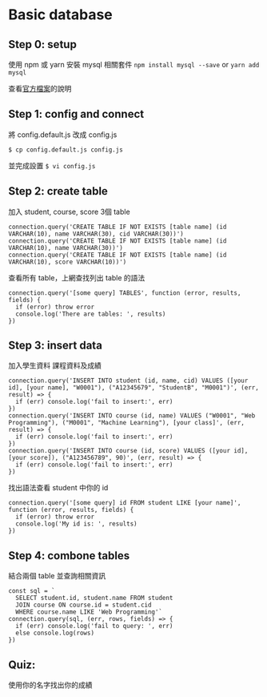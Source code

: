 # Basic database

## Step 0: setup
使用 npm 或 yarn 安裝 mysql 相關套件
`npm install mysql --save`
or
`yarn add mysql`

查看[官方檔案](https://www.npmjs.com/package/mysql)的說明

## Step 1: config and connect
將 config.default.js 改成 config.js

`$ cp config.default.js config.js`

並完成設置
`$ vi config.js`

## Step 2: create table 
加入 student, course, score 3個 table 

```
connection.query('CREATE TABLE IF NOT EXISTS [table name] (id VARCHAR(10), name VARCHAR(30), cid VARCHAR(30))')
connection.query('CREATE TABLE IF NOT EXISTS [table name] (id VARCHAR(10), name VARCHAR(30))')
connection.query('CREATE TABLE IF NOT EXISTS [table name] (id VARCHAR(10), score VARCHAR(10))')
```

查看所有 table，上網查找列出 table 的語法
```
connection.query('[some query] TABLES', function (error, results, fields) {
  if (error) throw error
  console.log('There are tables: ', results)
})
```

## Step 3: insert data
加入學生資料 課程資料及成績

```
connection.query('INSERT INTO student (id, name, cid) VALUES ([your id], [your name], "W0001"), ("A12345679", "StudentB", "M0001")', (err, result) => {
  if (err) console.log('fail to insert:', err)
})
connection.query('INSERT INTO course (id, name) VALUES ("W0001", "Web Programming"), ("M0001", "Machine Learning"), [your class]', (err, result) => {
  if (err) console.log('fail to insert:', err)
})
connection.query('INSERT INTO course (id, score) VALUES ([your id], [your score]), ("A123456789", 90)', (err, result) => {
  if (err) console.log('fail to insert:', err)
})
```

找出語法查看 student 中你的 id
```
connection.query('[some query] id FROM student LIKE [your name]', function (error, results, fields) {
  if (error) throw error
  console.log('My id is: ', results)
})
```

## Step 4: combone tables
結合兩個 table 並查詢相關資訊

```
const sql = `
  SELECT student.id, student.name FROM student
  JOIN course ON course.id = student.cid
  WHERE course.name LIKE 'Web Programming'`
connection.query(sql, (err, rows, fields) => {
  if (err) console.log('fail to query: ', err)
  else console.log(rows)
})
```

## Quiz:
使用你的名字找出你的成績

